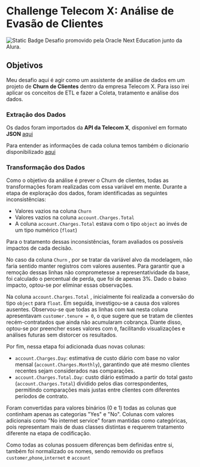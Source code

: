 # Challenge Telecom X: Análise de Evasão de Clientes
![Static Badge](https://img.shields.io/badge/status-em_desenvolvimento-blue)
Desafio promovido pela Oracle Next Education junto da Alura.

## Objetivos
Meu desafio aqui é agir como um assistente de análise de dados em um projeto de **Churn de Clientes** dentro da empresa Telecom X. Para isso irei aplicar os conceitos de ETL e fazer a Coleta, tratamento e análise dos dados.

### Extração dos Dados
Os dados foram importados da **API da Telecom X**, disponível em formato **JSON** [aqui](https://github.com/ingridcristh/challenge2-data-science/blob/main/TelecomX_Data.json)

Para entender as informações de cada coluna temos também o dicionario disponibilizado [aqui](https://github.com/ingridcristh/challenge2-data-science/blob/main/TelecomX_dicionario.md)

### Transformação dos Dados 
Como o objetivo da análise é prever o Churn de clientes, todas as transformações foram realizadas com essa variável em mente. Durante a etapa de exploração dos dados, foram identificadas as seguintes inconsistências:

- Valores vazios na coluna ```Churn```
- Valores vazios na coluna ```account.Charges.Total```
- A coluna ```account.Charges.Total``` estava com o tipo ```object``` ao invés de um tipo numérico (```float```)

Para o tratamento dessas inconsistências, foram avaliados os possíveis impactos de cada decisão.

No caso da coluna ```Churn``` , por se tratar da variável alvo da modelagem, não faria sentido manter registros com valores ausentes. Para garantir que a remoção dessas linhas não comprometesse a representatividade da base, foi calculado o percentual de perda, que foi de apenas 3%. Dado o baixo impacto, optou-se por eliminar essas observações.

Na coluna ```account.Charges.Total``` , inicialmente foi realizada a conversão do tipo ```object``` para ```float```. Em seguida, investigou-se a causa dos valores ausentes. Observou-se que todas as linhas com ```NaN``` nesta coluna apresentavam ```customer.tenure = 0```, o que sugere que se tratam de clientes recém-contratados que ainda não acumularam cobrança. Diante disso, optou-se por preencher esses valores com ```0```, facilitando visualizações e análises futuras sem distorcer os resultados. 

Por fim, nessa etapa foi adicionada duas novas colunas:

- ```account.Charges.Day```: estimativa de custo diário com base no valor mensal (```account.Charges.Monthly```), garantindo que até mesmo clientes recentes sejam considerados nas comparações.
- ```account.Charges.Total.Day```: custo diário estimado a partir do total gasto (```account.Charges.Total```) dividido pelos dias correspondentes, permitindo comparações mais justas entre clientes com diferentes períodos de contrato.

Foram convertidas para valores binários (0 e 1) todas as colunas que continham apenas as categorias "Yes" e "No". Colunas com valores adicionais como "No internet service" foram mantidas como categóricas, pois representam mais de duas classes distintas e requerem tratamento diferente na etapa de codificação. 

Como todas as colunas possuem diferenças bem definidas entre si, também foi normalizado os nomes, sendo removido os prefixos ```customer```,```phone```,```internet``` e ```account```